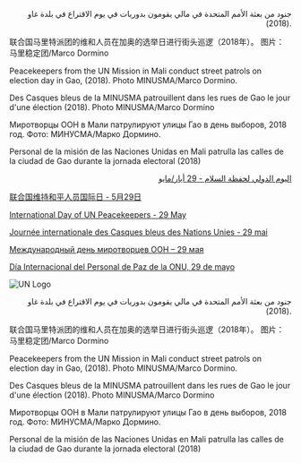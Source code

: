 <html><head>
<title>Welcome to the United Nations</title>
<meta http-equiv="X-UA-Compatible" content="IE=edge">
<meta charset="UTF-8">
<meta name="viewport" content="width=device-width, initial-scale=1">
<meta name="msvalidate.01" content="4810E42D0C6EFA40969557F307A275F0">
<meta name="dc.title" content="Welcome to the United Nations">
<meta name="dc.subject" content="Welcome to the United Nations, it's your world.">
<meta name="dc.description" content="Welcome to the United Nations, it's your world.">
<meta name="dc.publisher" content="United Nations">
<meta name="dc.format" content="text/html">
<meta name="dc.language" content="EN">
<meta name="dc.rights" content="United Nations © Copyright 2020">
<meta property="og:title" content="Welcome to the United Nations">
<meta property="og:url" content="http://www.un.org">
<link rel="stylesheet" href="https://www.un.org/en/events/global-assets/bootstrap-3.3.5-dist/css/bootstrap.min.css">
<link rel="stylesheet" href="https://www.un.org/en/events/global-assets/bootstrap-3.3.5-dist/css/bootstrap-theme.min.css">
<link rel="stylesheet" href="https://maxcdn.bootstrapcdn.com/font-awesome/4.6.3/css/font-awesome.min.css">
<link rel="stylesheet" href="//fonts.googleapis.com/css?family=Roboto:400,100,100italic,300,300italic,400italic,500,500italic,700,700italic,900,900italic" media="all">
<link rel="stylesheet" href="https://www.un.org/en/events/global-assets/css/flying-focus.css">
<link rel="stylesheet" href="https://www.un.org/fr/images/splash/animate.css">
<link rel="stylesheet" href="https://www.un.org/fr/images/splash/splash-specific.css">
<link rel="stylesheet" href="https://www.un.org/fr/images/splash/image-position-mobile.css">
<link rel="shortcut icon" href="https://www.un.org/sites/un2.un.org/themes/bootstrap_un2/favicon.ico" type="image/vnd.microsoft.icon">
<script type="text/javascript" async="" src="https://ssl.google-analytics.com/ga.js"></script><script src="//code.jquery.com/jquery-1.10.1.min.js"></script>
<style></style>
<meta name="viewport" content="width=device-width, initial-scale=1"><script type="text/javascript">
  (function(i,s,o,g,r,a,m){i["GoogleAnalyticsObject"]=r;i[r]=i[r]||function(){(i[r].q=i[r].q||[]).push(arguments)},i[r].l=1*new Date();a=s.createElement(o),m=s.getElementsByTagName(o)[0];a.async=1;a.src=g;m.parentNode.insertBefore(a,m)})(window,document,"script","https://www.google-analytics.com/analytics.js","ga");ga("create", "UA-4803886-1", "auto");ga("set", "anonymizeIp", true);ga("send", "pageview");ga("propertyTracker.send", "pageview");
</script>
</head>

<body style="">
  <div class="top-right-question animated16 fadeInUpBig" aria-hidden="true"></div>
  <div class="top-right-question-mobile more animated16 fadeInUpBig" aria-hidden="true"></div>
  <div class="bottom-right-c animated16 fadeInDownBig" aria-hidden="true"></div>
  <div class="bottom-right-c-mobile more animated16 fadeInDownBig" aria-hidden="true"></div>
  <div id="imageDescription" class="triangle-border right">
    <div class="dark-bg ar-desc">
      <p style="text-align:right;">جنود من بعثة الأمم المتحدة في مالي يقومون بدوريات في يوم الاقتراع في بلدة غاو (2018). </p>
    </div>
    <div class="light-bg zh-desc">
      <p>联合国马里特派团的维和人员在加奥的选举日进行街头巡逻（2018年）。 图片：马里稳定团/Marco Dormino</p>
    </div>
    <div class="dark-bg en-desc">
      <p>Peacekeepers from the UN Mission in Mali conduct street patrols on election day in Gao, (2018). Photo MINUSMA/Marco Dormino.</p>
    </div>
    <div class="light-bg fr-desc">
      <p>Des Casques bleus de la MINUSMA patrouillent dans les rues de Gao le jour d'une élection (2018). Photo MINUSMA/Marco Dormino</p>
    </div>
    <div class="dark-bg ru-desc">
      <p>Миротворцы ООН в Мали патрулируют улицы Гао в день выборов, 2018 год. Фото: МИНУСМА/Марко Дормино.</p>
    </div>
    <div class="light-bg es-desc">
      <p>Personal de la misión de las Naciones Unidas en Mali patrulla las calles de la ciudad de Gao durante la jornada electoral (2018)</p>
    </div>
  </div>
  <div id="siteDescDescription" class="triangle-border right">
    <div class="dark-bg ar-desc">
      <p style="text-align:right;"><a href="https://www.un.org/ar/observances/peacekeepers-day">اليوم الدولي لحفظة السلام - 29 أيار/مايو</a></p>
    </div>
    <div class="light-bg zh-desc">
      <p><a href="https://www.un.org/zh/observances/peacekeepers-day">联合国维持和平人员国际日 - 5月29日</a></p>
    </div>
    <div class="dark-bg en-desc">
      <p><a href="https://www.un.org/en/observances/peacekeepers-day">International Day of UN Peacekeepers - 29 May</a></p>
    </div>
    <div class="light-bg fr-desc">
      <p><a href="https://www.un.org/fr/observances/peacekeepers-day">Journée internationale des Casques bleus des Nations Unies - 29 mai</a></p>
    </div>
    <div class="dark-bg ru-desc">
      <p><a href="https://www.un.org/ru/observances/peacekeepers-day">Международный день миротворцев ООН – 29 мая</a></p>
    </div>
    <div class="light-bg es-desc">
      <p><a href="https://www.un.org/es/observances/peacekeepers-day">Día Internacional del Personal de Paz de la ONU, 29 de mayo</a></p>
    </div>
  </div>
  <div id="imageDescription-mobile" class="">
    <div class="row">
      <div class="col-sm-12">
        <div id="desc-header"><img class="img-responsive un-logo animated10 fadeIn" src="https://cdn.pixabay.com/photo/2021/06/04/04/52/04-52-25-709_960_720.png" alt="UN Logo"></div>
      </div>
    </div>
    <div class="row desc-mobile-text">
      <div class="col-sm-12">
        <div class="descItem dark-bg-mobile ar-desc">
          <p style="text-align:right;">جنود من بعثة الأمم المتحدة في مالي يقومون بدوريات في يوم الاقتراع في بلدة غاو (2018). </p>
        </div>
        <div class="descItem light-bg-mobile zh-desc">
          <p>联合国马里特派团的维和人员在加奥的选举日进行街头巡逻（2018年）。 图片：马里稳定团/Marco Dormino</p>
        </div>
        <div class="descItem dark-bg-mobile en-desc">
          <p>Peacekeepers from the UN Mission in Mali conduct street patrols on election day in Gao, (2018). Photo MINUSMA/Marco Dormino.</p>
        </div>
        <div class="descItem light-bg-mobile fr-desc">
          <p>Des Casques bleus de la MINUSMA patrouillent dans les rues de Gao le jour d'une élection (2018). Photo MINUSMA/Marco Dormino</p>
        </div>
        <div class="descItem dark-bg-mobile ru-desc">
          <p>Миротворцы ООН в Мали патрулируют улицы Гао в день выборов, 2018 год. Фото: МИНУСМА/Марко Дормино.</p>
        </div>
        <div class="descItem light-bg-mobile es-desc">
          <p>Personal de la misión de las Naciones Unidas en Mali patrulla las calles de la ciudad de Gao durante la jornada electoral (2018)</p>
        </div>
      </div>
    </div>
  </div>
